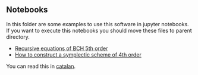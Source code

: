 ## Notebooks
In this folder are some examples to use this software in jupyter notebooks. If you want to execute this notebooks you should move these files to parent directory.

* [Recursive equations of BCH 5th order](recursives-en.ipynb)
* [How to construct a symplectic scheme of 4th order](esquema-en.ipynb)

You can read this in [catalan](README.ca.md).
